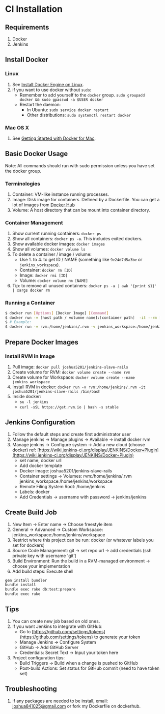 # CI Installation

## Requirements
1. Docker
2. Jenkins

## Install Docker

### Linux
1. See [Install Docker Engine on Linux](https://docs.docker.com/engine/installation/linux/).
2. if you want to use docker without `sudo`:
    - Remember to add yourself to the `docker` group. `sudo groupadd docker && sudo gpasswd -a $USER docker`
    - Restart the daemon:
        - In Ubuntu: `sudo service docker restart`
        - Other distributions: `sudo systemctl restart docker`

### Mac OS X
1. See [Getting Started with Docker for Mac](https://docs.docker.com/docker-for-mac/).

## Basic Docker Usage

Note:  All commands should run with sudo permission unless you have set the docker group.
### Terminologies
1. Container: VM-like instance running processes.
2. Image: Disk image for containers. Defined by a Dockerfile. You can get a lot of images from [Docker Hub](https://hub.docker.com/)
3. Volume: A host directory that can be mount into container directory.

### Container Management
1. Show current running containers: `docker ps`
2. Show all containers: `docker ps -a`. This includes exited dockers.
3. Show available docker images: `docker images`
4. Show all volumes: `docker volume ls`
5. To delete a container / image / volume:
    - Use 1. to 4. to get ID / NAME (something like `9e24d7d5a3be` or `jenkins_workspace`).
    - Container: `docker rm [ID]`
    - Image: `docker rmi [ID]`
    - Volume: `docker volume rm [NAME]`
6. Tip: to remove all unused containers: `docker ps -a | awk '{print $1}' | xargs docker rm`

### Running a Container

```bash
$ docker run [Options] [Docker Image] [Command]
$ docker run -v [host path / volumne name]:[container path]  -it --rm [docker image] [command] 
$ # Example:
$ docker run -v rvm:/home/jenkins/.rvm -v jenkins_workspace:/home/jenkins/workspace -it --rm joshua5201/jenkins-slave-rails /bin/bash
```

## Prepare Docker Images
### Install RVM in Image

1. Pull image: `docker pull joshua5201/jenkins-slave-rails`
2. Create volume for RVM: `docker volume create --name rvm`
3. Create volume for Workspace: `docker volume create --name jenkins_workspace`
4. Install RVM in docker: `docker run -v rvm:/home/jenkins/.rvm -it joshua5201/jenkins-slave-rails /bin/bash`
5. Inside docker: 
    - `su -l jenkins`
    - `curl -sSL https://get.rvm.io | bash -s stable`

## Jenkins Configuration
1. Follow the default steps and create first administrator user
2. Manage jenkins -> Manage plugins -> Available -> install docker rvm
3. Manage jenkins -> Configure system -> Add a new cloud (choose docker) ref: [https://wiki.jenkins-ci.org/display/JENKINS/Docker+Plugin](https://wiki.jenkins-ci.org/display/JENKINS/Docker+Plugin)
    - set name, docker url
    - Add docker template
    - Docker image: joshua5201/jenkins-slave-rails
    - Container settings -> Volumes: rvm:/home/jenkins/.rvm jenkins\_workspace:/home/jenkins/workspace
    - Remote Filing System Root: /home/jenkins
    - Labels: docker
    - Add Credentials -> username with password -> jenkins/jenkins

## Create Build Job
1. New Item -> Enter name -> Choose freestyle item
2. General -> Advanced -> Custom Workspace:  jenkins\_workspace:/home/jenkins/workspace
2. Restrict where this project can be run: docker (or whatever labels you set for dockers)
3. Source Code Management: git -> set repo url -> add credentials (ssh private key with username 'git')
4. Build Environment: Run the build in a RVM-managed environment -> choose your implementation 
5. Add build steps: Execute shell 
``` bash
gem install bundler
bundle install
bundle exec rake db:test:prepare
bundle exec rake
```

## Tips
1. You can create new job based on old ones.
2. If you want Jenkins to integrate with GitHub:
    - Go to [https://github.com/settings/tokens](https://github.com/settings/tokens) to generate your token
    - Manage Jenkins -> Configure System 
    - GitHub -> Add GitHub Server
    - Credentials: Secret Text -> Input your token here
3. Project configuration tips: 
    - Build Triggers -> Build when a change is pushed to GitHub
    - Post-build Actions: Set status for GitHub commit (need to have token set)

## Troubleshooting
1. If any packages are needed to be install, email: joshua841025@gmail.com or fork my Dockerfile on dockerhub.
